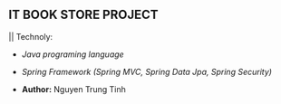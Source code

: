 ## IT BOOK STORE PROJECT

|| Technoly:
* *Java programing language*
* *Spring Framework (Spring MVC, Spring Data Jpa, Spring Security)*

* **Author:** Nguyen Trung Tinh
